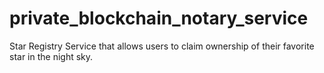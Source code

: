 # private_blockchain_notary_service
Star Registry Service that allows users to claim ownership of their favorite star in the night sky.
